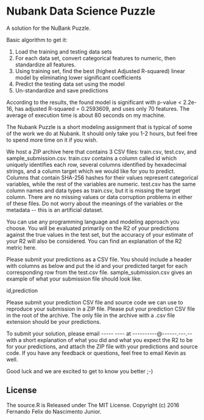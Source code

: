 # Nubank Data Science Puzzle

A solution for the NuBank Puzzle.

Basic algorithm to get it:

1. Load the training and testing data sets
2. For each data set, convert categorical features to numeric, then standardize
all features.
3. Using training set, find the best (highest Adjusted R-squared) linear model
by eliminating lower significant coefficients
4. Predict the testing data set using the model
5. Un-standardize and save predictions

According to the results, the found model is significant with p-value
 < 2.2e-16, has adjusted R-squared = 0.2593609, and uses only 70 features.
The average of execution time is about 80 seconds on my machine.

>
The Nubank Puzzle is a short modeling assignment that is typical of some of the work we do at Nubank. It should only take you 1-2 hours, but feel free to spend more time on it if you wish.
>
We host a ZIP archive here that contains 3 CSV files: train.csv, test.csv, and sample_submission.csv. train.csv contains a column called id which uniquely identifies each row, several columns identified by hexadecimal strings, and a column target which we would like for you to predict. Columns that contain SHA-256 hashes for their values represent categorical variables, while the rest of the variables are numeric. test.csv has the same column names and data types as train.csv, but it is missing the target column. There are no missing values or data corruption problems in either of these files. Do not worry about the meanings of the variables or the metadata -- this is an artificial dataset.
>
You can use any programming language and modeling approach you choose. You will be evaluated primarily on the R2 of your predictions against the true values in the test set, but the accuracy of your estimate of your R2 will also be considered. You can find an explanation of the R2 metric here.
>
Please submit your predictions as a CSV file. You should include a header with columns as below and put the id and your predicted target for each corresponding row from the test.csv file. sample_submission.csv gives an example of what your submission file should look like.
>
id,prediction
>
Please submit your prediction CSV file and source code we can use to reproduce your submission in a ZIP file. Please put your prediction CSV file in the root of the archive. The only file in the archive with a .csv file extension should be your predictions.
>
To submit your solution, please email ----- ---- at ----------@------.---.-- with a short explanation of what you did and what you expect the R2 to be for your predictions, and attach the ZIP file with your predictions and source code. If you have any feedback or questions, feel free to email Kevin as well.
>
Good luck and we are excited to get to know you better ;-)

## License

The source.R is Released under The MIT License. Copyright (c) 2016 Fernando Felix do Nascimento Junior.

